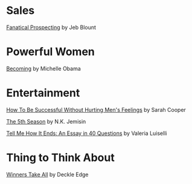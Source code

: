 

# Sales 

[Fanatical Prospecting](https://amzn.to/2OmZjQb) by Jeb Blount 

# Powerful Women

[Becoming](https://amzn.to/2OjV3B1) by Michelle Obama 

# Entertainment 

[How To Be Successful Without Hurting Men's Feelings](https://amzn.to/2NRNRM6) by Sarah Cooper  

[The 5th Season](https://amzn.to/2NTYrSG) by N.K. Jemisin

[Tell Me How It Ends: An Essay in 40 Questions](https://amzn.to/2NRPHN8) by Valeria Luiselli 

# Thing to Think About

[Winners Take All](https://amzn.to/2NWm5OM) by Deckle Edge 
